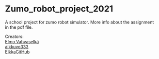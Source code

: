 # Zumo_robot_project_2021
A school project for zumo robot simulator. More info about the assignment in the pdf file.

Creators: <br>
[Elmo Vahvaselkä](https://github.com/ElmoVah)<br>
[aikkuvo333](https://github.com/aikkuvo333)<br>
[ElkkaGitHub](https://github.com/ElkkaGitHub)
